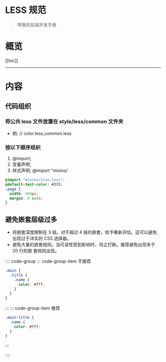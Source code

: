 # LESS 规范

> 啊里的前端开发手册

# 概览

[[toc]]

---

# 内容

## 代码组织

### 将公共 less 文件放置在 style/less/common 文件夹

- 例: <LH>// color.less,common.less</LH>

### 按以下顺序组织

1. @import;
2. 变量声明;
3. 样式声明; @import "mixins/

```css
@import "mixins/size.less";
@default-text-color: #333;
.page {
  width: 960px;
  margin: 0 auto;
}
```

## 避免嵌套层级过多

- 将嵌套深度限制在 3 级。对于超过 4 级的嵌套，给予重新评估。这可以避免出现过于详实的 CSS 选择器。
- 避免大量的嵌套规则。当可读性受到影响时，将之打断。推荐避免出现多于 20 行的嵌 套规则出现。

:::: code-group
::: code-group-item 不推荐

```css
.main {
  .title {
    .name {
      color: #fff;
    }
  }
}
```

:::
::: code-group-item 推荐

```css
.main-title {
  .name {
    color: #fff;
  }
}
```

:::

::::
